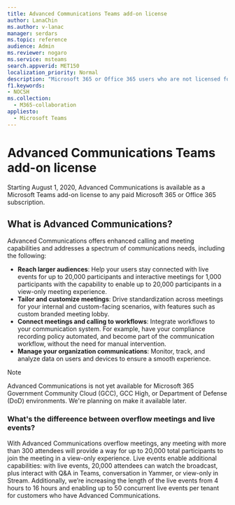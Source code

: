 ```yaml
---
title: Advanced Communications Teams add-on license
author: LanaChin
ms.author: v-lanac
manager: serdars
ms.topic: reference
audience: Admin
ms.reviewer: nogaro
ms.service: msteams
search.appverid: MET150
localization_priority: Normal
description: "Microsoft 365 or Office 365 users who are not licensed for Microsoft Teams can initiate an Exploratory Teams license."
f1.keywords:
- NOCSH
ms.collection: 
  - M365-collaboration
appliesto: 
  - Microsoft Teams
---
```


Advanced Communications Teams add-on license
=============================================

Starting August 1, 2020, Advanced Communications is available as a Microsoft Teams add-on license to any paid Microsoft 365 or Office 365 subscription. 

## What is Advanced Communications?

Advanced Communications offers enhanced calling and meeting capabilities and addresses a spectrum of communications needs, including the following:

- **Reach larger audiences**: Help your users stay connected with live events for up to 20,000 participants and interactive meetings for 1,000 participants with the capability to enable up to 20,000 participants in a view-only meeting experience.
- **Tailor and customize meetings**: Drive standardization across meetings  for your internal and custom-facing scenarios, with features such as custom branded meeting lobby. 
- **Connect meetings and calling to workflows**: Integrate workflows to your communication system. For example, have your compliance recording policy automated, and become part of the communication workflow, without the need for manual intervention.  
- **Manage your organization communications**: Monitor, track, and analyze data on users and devices to ensure a smooth experience.

> [!NOTE]
> Advanced Communications is not yet available for Microsoft 365 Government Community Cloud (GCC), GCC High, or Department of Defense (DoD) environments. We're planning on make it available later.

### What's the differeence between overflow meetings and live events?

With Advanced Communications overflow meetings, any meeting with more than 300 attendees will provide a way for up to 20,000 total participants to join the meeting in a view-only experience. Live events enable additional capabilities: with live events, 20,000 attendees can watch the broadcast, plus interact with Q&A in Teams, conversation in Yammer, or view-only in Stream. Additionally, we’re increasing the length of the live events from 4 hours to 16 hours and enabling up to 50 concurrent live events per tenant for customers who have Advanced Communications. 